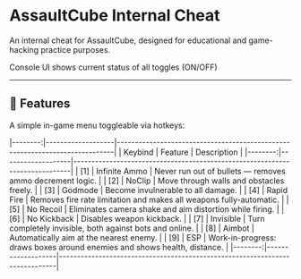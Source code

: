 # AssaultCube Internal Cheat

An internal cheat for AssaultCube, designed for educational and game-hacking practice purposes. 

Console UI shows current status of all toggles (ON/OFF)

---

## 🔧 Features

A simple in-game menu toggleable via hotkeys:

|--------:|-------------------|-----------------------------------------------------------------------------|
| Keybind | Feature           | Description                                                                 |
|--------:|-------------------|-----------------------------------------------------------------------------|
|   [1]   | Infinite Ammo      | Never run out of bullets — removes ammo decrement logic.                   |
|   [2]   | NoClip             | Move through walls and obstacles freely.                                   |
|   [3]   | Godmode            | Become invulnerable to all damage.                                         |
|   [4]   | Rapid Fire         | Removes fire rate limitation and makes all weapons fully-automatic.        |
|   [5]   | No Recoil          | Eliminates camera shake and aim distortion while firing.                   |
|   [6]   | No Kickback        | Disables weapon kickback.                                                  |
|   [7]   | Invisible          | Turn completely invisible, both against bots and online.                   |
|   [8]   | Aimbot             | Automatically aim at the nearest enemy.                                    |
|   [9]   | ESP                | Work-in-progress: draws boxes around enemies and shows health, distance.   |
|--------:|-------------------|-----------------------------------------------------------------------------|
